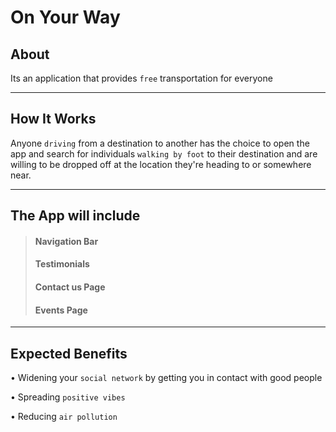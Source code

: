 # On Your Way

## **About**

Its an application that provides `free` transportation for everyone

---

## **How It Works**

Anyone `driving` from a destination to another has the choice to open the app and search for individuals `walking by foot` to their destination and are willing to be dropped off at the location they're heading to or somewhere near.

---

## **The App will include**

> #### Navigation Bar
>
> #### Testimonials
>
> #### Contact us Page
>
> #### Events Page

---

## **Expected Benefits**

• Widening your `social network` by getting you in contact with good people

• Spreading `positive vibes`

• Reducing `air pollution`
